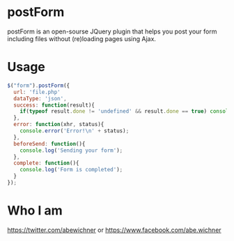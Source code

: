 # postForm
postForm is an open-sourse JQuery plugin that helps you post your form including files without (re)loading pages using Ajax.

# Usage
```javascript
$("form").postForm({
  url: 'file.php'
  dataType: 'json',
  success: function(result){
    if(typeof result.done != 'undefined' && result.done == true) console.info('Done');
  },
  error: function(xhr, status){
    console.error('Error!\n' + status);
  },
  beforeSend: function(){
    console.log('Sending your form');
  },
  complete: function(){
    console.log('Form is completed');
  }
});
```
# Who I am
https://twitter.com/abewichner or https://www.facebook.com/abe.wichner
